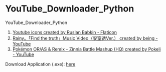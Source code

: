 # YouTube_Downloader_Python
 YouTube_Downloader_Python

1. <a href="https://www.flaticon.com/free-icons/youtube" title="youtube icons">Youtube icons created by Ruslan Babkin - Flaticon</a>
2. <a href="https://youtu.be/edeY5WvUIKI" title="Video Used 1">Rainy。「Find the truth」Music Video（安室透Ver.） created by being - YouTube</a>
3. <a href="https://youtu.be/q2rCluRkMhM" title="Video Used 2">Pokémon OR/AS & Remix - Zinnia Battle Mashup (HQ) created by 
Pokeli - YouTube</a>

Download Application (.exe): [here](https://github.com/LeBronWilly/YouTube_Downloader_Python/releases)

